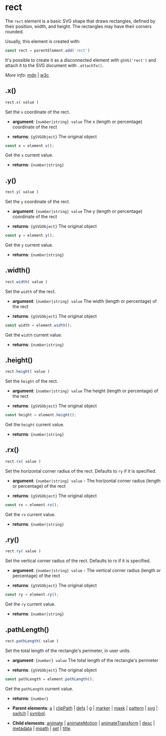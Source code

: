 # rect

The `rect` element is a basic SVG shape that draws rectangles, defined by their position, width, and height. The rectangles may have their corners rounded.

Usually, this element is created with:
      
```js
const rect = parentElement.add('rect')
```

It's possible to create it as a disconnected element with `gSVG('rect')` and attach it to the SVG document with `.attachTo()`.

*More info*:
      [mdn](https://developer.mozilla.org//en-US/docs/Web/SVG/Element/rect) | [w3c](https://svgwg.org/svg2-draft/single-page.html#shapes-RectElement)

## .x()


```js
rect.x( value )
```
Set the `x` coordinate of the rect.

- **argument**: `{number|string} value` The x (length or percentage) coordinate of the rect

- **returns**: `{gSVGObject}` The original object


```js
const x = element.x();
```
Get the `x` current value.

- **returns**: `{number|string}` 

## .y()


```js
rect.y( value )
```
Set the `y` coordinate of the rect.

- **argument**: `{number|string} value` The y (length or percentage) coordinate of the rect 

- **returns**: `{gSVGObject}` The original object


```js
const y = element.y();
```
Get the `y` current value.

- **returns**: `{number|string}` 

## .width()


```js
rect.width( value )
```
Set the `width` of the rect.

- **argument**: `{number|string} value` The width (length or percentage) of the rect 

- **returns**: `{gSVGObject}` The original object


```js
const width = element.width();
```
Get the `width` current value.

- **returns**: `{number|string}` 

## .height()


```js
rect.height( value )
```
Set the `height` of the rect.

- **argument**: `{number|string} value` The height (length or percentage) of the rect

- **returns**: `{gSVGObject}` The original object


```js
const height = element.height();
```
Get the `height` current value.

- **returns**: `{number|string}` 

## .rx()


```js
rect.rx( value )
```
Set the horizontal corner radius of the rect. Defaults to `ry` if it is specified.

- **argument**: `{number|string} value` - The horizontal corner radius (length or percentage) of the rect 

- **returns**: `{gSVGObject}` The original object


```js
const rx = element.rx();
```
Get the `rx` current value.

- **returns**: `{number|string}` 

## .ry()


```js
rect.ry( value )
```
Set the vertical corner radius of the rect. Defaults to rx if it is specified.

- **argument**: `{number|string} value` - The vertical corner radius (length or percentage) of the rect

- **returns**: `{gSVGObject}` The original object


```js
const ry = element.ry();
```
Get the `ry` current value.

- **returns**: `{number|string}` 

## .pathLength()


```js
rect.pathLength( value )
```
Set the total length of the rectangle's perimeter, in user units.

- **argument**: `{number} value` The total length of the rectangle's perimeter 

- **returns**: `{gSVGObject}` The original object


```js
const pathLength = element.pathLength();
```
Get the `pathLength` current value.

- **returns**: `{number}` 

- **Parent elements**: [a](./a.md) | [clipPath](./clipPath.md) | [defs](./defs.md) | [g](./g.md) | [marker](./marker.md) | [mask](./mask.md) | [pattern](./pattern.md) | [svg](./svg.md) | [switch](./switch.md) | [symbol](./symbol.md).

- **Child elements**: [animate](./animate.md) | [animateMotion](./animateMotion.md) | [animateTransform](./animateTransform.md) | [desc](./desc.md) |  [metadata](./metadata.md) | [mpath](./mpath.md) | [set](./set.md) | [title](./title.md).

